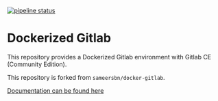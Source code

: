 [![pipeline status](https://gitlab.timmertech.nl/docker/gitlab/badges/master/pipeline.svg)](https://gitlab.timmertech.nl/docker/gitlab/commits/master)

# Dockerized Gitlab

This repository provides a Dockerized Gitlab environment with Gitlab CE (Community Edition).

This repository is forked from `sameersbn/docker-gitlab`.

[Documentation can be found here](https://docker.timmertech.nl/gitlab)
